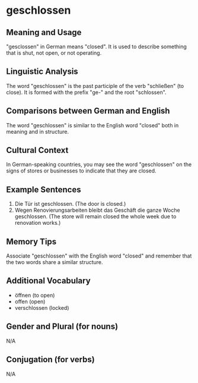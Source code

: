 # geschlossen
## Meaning and Usage
"gesclossen" in German means "closed". It is used to describe something that is shut, not open, or not operating.

## Linguistic Analysis
The word "geschlossen" is the past participle of the verb "schließen" (to close). It is formed with the prefix "ge-" and the root "schlossen". 

## Comparisons between German and English
The word "geschlossen" is similar to the English word "closed" both in meaning and in structure.

## Cultural Context
In German-speaking countries, you may see the word "geschlossen" on the signs of stores or businesses to indicate that they are closed.

## Example Sentences
1. Die Tür ist geschlossen. (The door is closed.)
2. Wegen Renovierungsarbeiten bleibt das Geschäft die ganze Woche geschlossen. (The store will remain closed the whole week due to renovation works.)

## Memory Tips
Associate "geschlossen" with the English word "closed" and remember that the two words share a similar structure.

## Additional Vocabulary
- öffnen (to open)
- offen (open)
- verschlossen (locked)

## Gender and Plural (for nouns)
N/A

## Conjugation (for verbs)
N/A